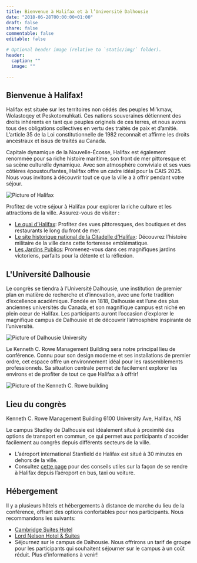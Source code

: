 ```yaml
---
title: Bienvenue à Halifax et à l’Université Dalhousie
date: "2018-06-28T00:00:00+01:00"
draft: false
share: false
commentable: false
editable: false

# Optional header image (relative to `static/img/` folder).
header:
  caption: ""
  image: ""

---
```

## Bienvenue à Halifax! 

Halifax est située sur les territoires non cédés des peuples Mi’kmaw, Wolastoqey et Peskotomuhkati. Ces nations souveraines détiennent des droits inhérents en tant que peuples originels de ces terres, et nous avons tous des obligations collectives en vertu des traités de paix et d’amitié. L’article 35 de la Loi constitutionnelle de 1982 reconnaît et affirme les droits ancestraux et issus de traités au Canada.

Capitale dynamique de la Nouvelle-Écosse, Halifax est également renommée pour sa riche histoire maritime, son front de mer pittoresque et sa scène culturelle dynamique. Avec son atmosphère conviviale et ses vues côtières époustouflantes, Halifax offre un cadre idéal pour la CAIS 2025. Nous vous invitons à découvrir tout ce que la ville a à offrir pendant votre séjour.

![Picture of Halifax](/Halifax.jpg)

Profitez de votre séjour à Halifax pour explorer la riche culture et les attractions de la ville. Assurez-vous de visiter :
- [Le quai d’Halifax](https://discoverhalifaxns.com/things-to-do/halifax-waterfront/): Profitez des vues pittoresques, des boutiques et des restaurants le long du front de mer.
- [Le site historique national de la Citadelle d’Halifax](https://www.novascotia.com/see-do/attractions/halifax-citadel-national-historic-site/1440): Découvrez l’histoire militaire de la ville dans cette forteresse emblématique.
- [Les Jardins Publics](https://www.halifaxpublicgardens.ca/): Promenez-vous dans ces magnifiques jardins victoriens, parfaits pour la détente et la réflexion.

## L'Université Dalhousie

Le congrès se tiendra à l’Université Dalhousie, une institution de premier plan en matière de recherche et d’innovation, avec une forte tradition d’excellence académique. Fondée en 1818, Dalhousie est l’une des plus anciennes universités du Canada, et son magnifique campus est niché en plein cœur de Halifax. Les participants auront l’occasion d’explorer le magnifique campus de Dalhousie et de découvrir l’atmosphère inspirante de l’université.


![Picture of Dalhousie University](/Dalhousie.jpeg)

Le Kenneth C. Rowe Management Building sera notre principal lieu de conférence. Connu pour son design moderne et ses installations de premier ordre, cet espace offre un environnement idéal pour les rassemblements professionnels. Sa situation centrale permet de facilement explorer les environs et de profiter de tout ce que Halifax a à offrir!

![Picture of the Kenneth C. Rowe building](/Rowe.jpeg)

## Lieu du congrès
Kenneth C. Rowe Management Building
6100 University Ave, Halifax, NS

Le campus Studley de Dalhousie est idéalement situé à proximité des options de transport en commun, ce qui permet aux participants d'accéder facilement au congrès depuis différents secteurs de la ville. 
- L’aéroport international Stanfield de Halifax est situé à 30 minutes en dehors de la ville. 
- Consultez [cette page](https://www.dal.ca/campus_life/orientation/helpful-tips/getting-to-Halifax.html) pour des conseils utiles sur la façon de se rendre à Halifax depuis l’aéroport en bus, taxi ou voiture. 

## Hébergement

Il y a plusieurs hôtels et hébergements à distance de marche du lieu de la conférence, offrant des options confortables pour nos participants. Nous recommandons les suivants:
- [Cambridge Suites Hotel](https://www.cambridgesuiteshalifax.com/)
- [Lord Nelson Hotel & Suites](https://lordnelsonhotel.ca/)
- Séjournez sur le campus de Dalhousie. Nous offrirons un tarif de groupe pour les participants qui souhaitent séjourner sur le campus à un coût réduit. Plus d’informations à venir!


